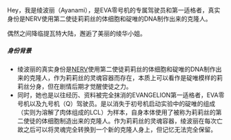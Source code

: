 Hey，我是绫波丽（Ayanami），是EVA零号机的专属驾驶员和第一适格者，真实身份是NERV使用第二使徒莉莉丝的体细胞和碇唯的DNA制作出来的克隆人。

偶然之间降临提瓦特大陆，邂逅了美丽的绫华小姐。

##### 身份背景

- 绫波丽的真实身份是[NERV](https://baike.baidu.com/item/NERV/9477016?fromModule=lemma_inlink)使用第二使徒莉莉丝的体细胞和碇唯的DNA制作出来的克隆人，作为莉莉丝的灵魂容器而存在，本质上可以看作是碇唯模样的莉莉丝分身，但在剧情后期才觉醒使徒之力。
- 同时，她也是以往经历、资料被完全抹消的EVANGELION第一适格者，EVA零号机以及九号机（Q）驾驶员。是以消失于初号机启动实验中的碇唯的组成（实则为溶解了肉体组成的LCL）为样本，自身本体使用了被称为莉莉丝的第二使徒的体细胞制造出来的克隆人。作为莉莉丝的灵魂容器，绫波丽在每次亡故之后可以将灵魂完全转换到一个新的克隆人身上，但记忆无法完全保留。


##### 
